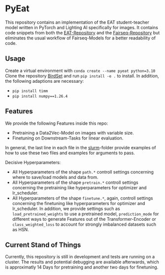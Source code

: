 # PyEat

This repository contains an implementation of the EAT student-teacher model written in PyTorch and Lighting AI specifically for images. It contains code snippets from both the [EAT-Repository](https://github.com/cwx-worst-one/EAT/tree/main) and the [Fairseq-Repository](https://github.com/facebookresearch/fairseq/tree/main) but eliminates the usual workflow of Fairseq-Models for a better readability of code.

## Usage

Create a virtual environment with
```conda create --name pyeat python=3.10```
Clone the repository [BirdSet](https://github.com/DBD-research-group/BirdSet/tree/main) and run ```pip install -e .``` to install.
In addition, the following adaptions are necessary:
  - ```pip install timm```
  - ```pip install numpy==1.26.4```

## Features
We provide the following Features inside this repo:
 - Pretraining a Data2Vec-Model on images with variable size.
 - Finetuning on Downstream-Tasks for linear evaluation.

In general, the last line in each file in the [slurm](./slurm)-folder provide examples of how to use these two files and examples for arguments to pass.

Decisive Hyperparameters:
 - All Hyperparameters of the shape ```path.*``` controll settings concerning where to save/load models and data from.
 - All Hyperparameters of the shape ```pretrain.*``` controll settings concerning the pretraining like hyperparameters for optimizer and lr_scheduler.
 - All Hyperparameters of the shape ```finetune.*```, again, controll settings concerning the finetuning like hyperparameters for optimizer and lr_scheduler. In addition, we provide settings such as ```load_pretrained_weights``` to use a pretrained model, ```prediction_mode``` for different ways to generate Features out of the Transformer-Encoder or ```class_weighted_loss``` to account for strongly imbalanced datasets such as HSN.

## Current Stand of Things

Currently, this repository is still in development and tests are running on a cluster. The results and potential debugging are available afterwards, which is approximatly 14 Days for pretraining and another two days for finetuning.
